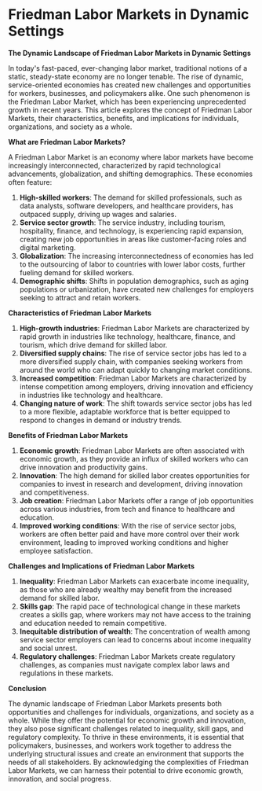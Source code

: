 # Friedman Labor Markets in Dynamic Settings

**The Dynamic Landscape of Friedman Labor Markets in Dynamic Settings**

In today's fast-paced, ever-changing labor market, traditional notions of a static, steady-state economy are no longer tenable. The rise of dynamic, service-oriented economies has created new challenges and opportunities for workers, businesses, and policymakers alike. One such phenomenon is the Friedman Labor Market, which has been experiencing unprecedented growth in recent years. This article explores the concept of Friedman Labor Markets, their characteristics, benefits, and implications for individuals, organizations, and society as a whole.

**What are Friedman Labor Markets?**

A Friedman Labor Market is an economy where labor markets have become increasingly interconnected, characterized by rapid technological advancements, globalization, and shifting demographics. These economies often feature:

1. **High-skilled workers**: The demand for skilled professionals, such as data analysts, software developers, and healthcare providers, has outpaced supply, driving up wages and salaries.
2. **Service sector growth**: The service industry, including tourism, hospitality, finance, and technology, is experiencing rapid expansion, creating new job opportunities in areas like customer-facing roles and digital marketing.
3. **Globalization**: The increasing interconnectedness of economies has led to the outsourcing of labor to countries with lower labor costs, further fueling demand for skilled workers.
4. **Demographic shifts**: Shifts in population demographics, such as aging populations or urbanization, have created new challenges for employers seeking to attract and retain workers.

**Characteristics of Friedman Labor Markets**

1. **High-growth industries**: Friedman Labor Markets are characterized by rapid growth in industries like technology, healthcare, finance, and tourism, which drive demand for skilled labor.
2. **Diversified supply chains**: The rise of service sector jobs has led to a more diversified supply chain, with companies seeking workers from around the world who can adapt quickly to changing market conditions.
3. **Increased competition**: Friedman Labor Markets are characterized by intense competition among employers, driving innovation and efficiency in industries like technology and healthcare.
4. **Changing nature of work**: The shift towards service sector jobs has led to a more flexible, adaptable workforce that is better equipped to respond to changes in demand or industry trends.

**Benefits of Friedman Labor Markets**

1. **Economic growth**: Friedman Labor Markets are often associated with economic growth, as they provide an influx of skilled workers who can drive innovation and productivity gains.
2. **Innovation**: The high demand for skilled labor creates opportunities for companies to invest in research and development, driving innovation and competitiveness.
3. **Job creation**: Friedman Labor Markets offer a range of job opportunities across various industries, from tech and finance to healthcare and education.
4. **Improved working conditions**: With the rise of service sector jobs, workers are often better paid and have more control over their work environment, leading to improved working conditions and higher employee satisfaction.

**Challenges and Implications of Friedman Labor Markets**

1. **Inequality**: Friedman Labor Markets can exacerbate income inequality, as those who are already wealthy may benefit from the increased demand for skilled labor.
2. **Skills gap**: The rapid pace of technological change in these markets creates a skills gap, where workers may not have access to the training and education needed to remain competitive.
3. **Inequitable distribution of wealth**: The concentration of wealth among service sector employers can lead to concerns about income inequality and social unrest.
4. **Regulatory challenges**: Friedman Labor Markets create regulatory challenges, as companies must navigate complex labor laws and regulations in these markets.

**Conclusion**

The dynamic landscape of Friedman Labor Markets presents both opportunities and challenges for individuals, organizations, and society as a whole. While they offer the potential for economic growth and innovation, they also pose significant challenges related to inequality, skill gaps, and regulatory complexity. To thrive in these environments, it is essential that policymakers, businesses, and workers work together to address the underlying structural issues and create an environment that supports the needs of all stakeholders. By acknowledging the complexities of Friedman Labor Markets, we can harness their potential to drive economic growth, innovation, and social progress.
